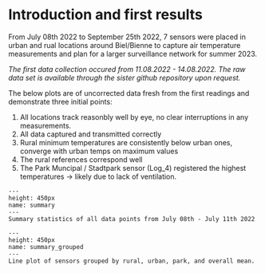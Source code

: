 # Introduction and first results

From July 08th 2022 to September 25th 2022, 7 sensors were placed in urban and rual locations around Biel/Bienne to capture air temperature measurements and plan for a larger surveillance network for summer 2023.

*The first data collection occured from 11.08.2022 - 14.08.2022. The raw data set is available through the sister github repository upon request.*

The below plots are of uncorrected data fresh from the first readings and demonstrate three initial points:
1) All locations track reasonbly well by eye, no clear interruptions in any measurements.
2) All data captured and transmitted correctly
3) Rural minimum temperatures are consistently below urban ones, converge with urban temps on maximum values
4) The rural references correspond well
5) The Park Muncipal / Stadtpark sensor (Log_4) registered the highest temperatures -> likely due to lack of ventilation.

```{figure} figures/results/summary.png
---
height: 450px
name: summary
---
Summary statistics of all data points from July 08th - July 11th 2022
```
```{figure} figures/results/summary_grouped.png
---
height: 450px
name: summary_grouped
---
Line plot of sensors grouped by rural, urban, park, and overall mean.
```
